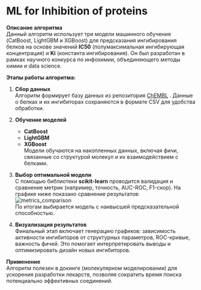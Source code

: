 # ML for Inhibition of proteins


**Описание алгоритма**  
Данный алгоритм использует три модели машинного обучения (CatBoost, LightGBM и XGBoost) для предсказания ингибирования белков на основе значений **IC50** (полумаксимальная ингибирующая концентрация) и **Ki** (константа ингибирования). Он был разработан в рамках научного конкурса по инфохимии, объединяющего методы химии и data science. 

**Этапы работы алгоритма:**  
1. **Сбор данных**  
   Алгоритм формирует базу данных из репозитория [ChEMBL](https://www.ebi.ac.uk/chembl/) . Данные о белках и их ингибиторах сохраняются в формате CSV для удобства обработки.

2. **Обучение моделей**  
   - **CatBoost**
   - **LightGBM**   
   - **XGBoost**  
   Модели обучаются на накопленных данных, включая фичи, связанные со структурой молекул и их взаимодействием с белками.

3. **Выбор оптимальной модели**  
   С помощью библиотеки **scikit-learn** проводится валидация и сравнение метрик (например, точность, AUC-ROC, F1-скор). На графике ниже показано сравнение результатов:  
   ![metrics_comparison](https://github.com/user-attachments/assets/a1e119cc-438a-4e12-b6c5-893cdd483a20)  
   По итогам выбирается модель с наивысшей предсказательной способностью.

4. **Визуализация результатов**  
   Финальный этап включает генерацию графиков: зависимость активности ингибиторов от структурных параметров, ROC-кривые, важность фичей. Это помогает интерпретировать выводы и оптимизировать дизайн новых ингибиторов.

**Применение**  
Алгоритм полезен в докинге (молекулярном моделировании) для ускорения разработки лекарств, позволяя сократить время поиска потенциально эффективных соединений.







